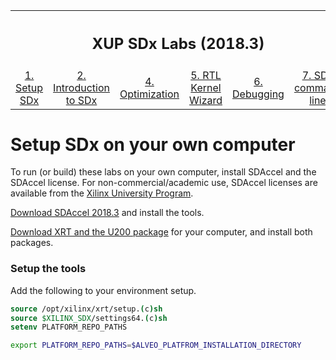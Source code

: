 <table style="width:100%">
  <tr>
    <th width="100%" colspan=6><h2>XUP SDx Labs (2018.3)</h2></th>
  </tr>
  <tr>
    <td align="center"><a href="setup_sdx.md">1. Setup SDx</a></td>
    <td align="center"><a href="sdx_introduction.md">2. Introduction to SDx</a></td>
    <td align="center"><a href="Optimization_lab.md">4. Optimization</a></td>
    <td align="center"><a href="rtl_kernel_wizard_lab.md">5. RTL Kernel Wizard</a></td>
    <td align="center"><a href="debug_lab.md">6. Debugging</a></td>
    <td align="center"><a href="sources/helloworld_ocl/command_line.ipynb">7. SDx command line</a></td>
  </tr>
</table>

# Setup SDx on your own computer

To run (or build) these labs on your own computer, install SDAccel and the SDAccel license. For non-commercial/academic use, SDAccel licenses are available from the [Xilinx University Program](www.xilinx.com/university).

[Download SDAccel 2018.3](https://www.xilinx.com/support/download/index.html/content/xilinx/en/downloadNav/sdaccel-development-environment/2018-3.html) and install the tools. 

[Download XRT and the U200 package](https://www.xilinx.com/products/boards-and-kits/alveo/u200.html#gettingStarted) for your computer, and install both packages.

### Setup the tools

Add the following to your environment setup. 

```csh
source /opt/xilinx/xrt/setup.(c)sh
source $XILINX_SDX/settings64.(c)sh
setenv PLATFORM_REPO_PATHS
```

```bash
export PLATFORM_REPO_PATHS=$ALVEO_PLATFROM_INSTALLATION_DIRECTORY
```